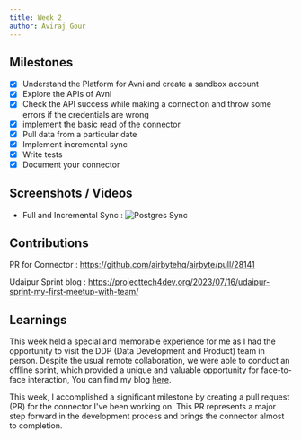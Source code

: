 ```yaml
---
title: Week 2
author: Aviraj Gour
---
```


## Milestones
- [x] Understand the Platform for Avni and create a sandbox account
- [x] Explore the APIs of Avni
- [x] Check the API success while making a connection and throw some errors if the credentials are wrong
- [x] implement the basic read of the connector
- [x] Pull data from a particular date
- [x] Implement incremental sync
- [x] Write tests
- [x] Document your connector

## Screenshots / Videos 

- Full and Incremental Sync :
![Postgres Sync](https://github.com/airbytehq/airbyte/assets/100823015/0b1e25dd-3001-4f42-97d5-87ae4a8374a8)

## Contributions

PR for Connector : https://github.com/airbytehq/airbyte/pull/28141

Udaipur Sprint blog : https://projecttech4dev.org/2023/07/16/udaipur-sprint-my-first-meetup-with-team/

## Learnings

This week held a special and memorable experience for me as I had the opportunity to visit the DDP (Data Development and Product) team in person. Despite the usual remote collaboration, we were able to conduct an offline sprint, which provided a unique and valuable opportunity for face-to-face interaction, You can find my blog [here](https://projecttech4dev.org/2023/07/16/udaipur-sprint-my-first-meetup-with-team/).

This week, I accomplished a significant milestone by creating a pull request (PR) for the connector I've been working on. This PR represents a major step forward in the development process and brings the connector almost to completion.

